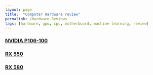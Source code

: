 ```yaml
---
layout: page
title:  "Computer Hardware review"
permalink: /Hardware-Reviews
tags: [hardware, gpu, cpu, motherboard, machine learning, review]
---
```


### [NVIDIA P106-100](./2019-01-19-P106-100-GPU-Machine-Learning.html)

### [RX 550](./2019-01-27-RX550-GPU-Machine-Learning.html)

### [RX 580](./2019/02/23/RX580-GPU-Machine-Learning.html)
